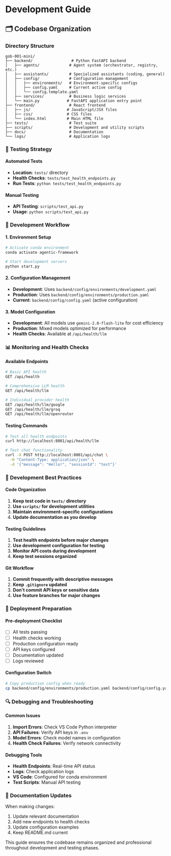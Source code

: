 # Development Guide

## 🗂️ **Codebase Organization**

### Directory Structure
```
gob-001-mini/
├── backend/                 # Python FastAPI backend
│   ├── agents/             # Agent system (orchestrator, registry, etc.)
│   ├── assistants/         # Specialized assistants (coding, general)
│   ├── config/             # Configuration management
│   │   ├── environments/   # Environment-specific configs
│   │   ├── config.yaml     # Current active config
│   │   └── config.template.yaml
│   ├── services/           # Business logic services
│   └── main.py            # FastAPI application entry point
├── frontend/               # React frontend
│   ├── js/                # JavaScript/JSX files
│   ├── css/               # CSS files
│   └── index.html         # Main HTML file
├── tests/                  # Test suite
├── scripts/                # Development and utility scripts
├── docs/                   # Documentation
└── logs/                   # Application logs
```

### 🧪 **Testing Strategy**

#### Automated Tests
- **Location**: `tests/` directory
- **Health Checks**: `tests/test_health_endpoints.py`
- **Run Tests**: `python tests/test_health_endpoints.py`

#### Manual Testing
- **API Testing**: `scripts/test_api.py`
- **Usage**: `python scripts/test_api.py`

### 🔧 **Development Workflow**

#### 1. Environment Setup
```bash
# Activate conda environment
conda activate agentic-framework

# Start development servers
python start.py
```

#### 2. Configuration Management
- **Development**: Uses `backend/config/environments/development.yaml`
- **Production**: Uses `backend/config/environments/production.yaml`
- **Current**: `backend/config/config.yaml` (active configuration)

#### 3. Model Configuration
- **Development**: All models use `gemini-2.0-flash-lite` for cost efficiency
- **Production**: Mixed models optimized for performance
- **Health Checks**: Available at `/api/health/llm`

### 📊 **Monitoring and Health Checks**

#### Available Endpoints
```bash
# Basic API health
GET /api/health

# Comprehensive LLM health
GET /api/health/llm

# Individual provider health
GET /api/health/llm/google
GET /api/health/llm/groq
GET /api/health/llm/openrouter
```

#### Testing Commands
```bash
# Test all health endpoints
curl http://localhost:8001/api/health/llm

# Test chat functionality
curl -X POST http://localhost:8001/api/chat \
  -H "Content-Type: application/json" \
  -d '{"message": "Hello!", "sessionId": "test"}'
```

### 🔄 **Development Best Practices**

#### Code Organization
1. **Keep test code in `tests/` directory**
2. **Use `scripts/` for development utilities**
3. **Maintain environment-specific configurations**
4. **Update documentation as you develop**

#### Testing Guidelines
1. **Test health endpoints before major changes**
2. **Use development configuration for testing**
3. **Monitor API costs during development**
4. **Keep test sessions organized**

#### Git Workflow
1. **Commit frequently with descriptive messages**
2. **Keep `.gitignore` updated**
3. **Don't commit API keys or sensitive data**
4. **Use feature branches for major changes**

### 🚀 **Deployment Preparation**

#### Pre-deployment Checklist
- [ ] All tests passing
- [ ] Health checks working
- [ ] Production configuration ready
- [ ] API keys configured
- [ ] Documentation updated
- [ ] Logs reviewed

#### Configuration Switch
```bash
# Copy production config when ready
cp backend/config/environments/production.yaml backend/config/config.yaml
```

### 🔍 **Debugging and Troubleshooting**

#### Common Issues
1. **Import Errors**: Check VS Code Python interpreter
2. **API Failures**: Verify API keys in `.env`
3. **Model Errors**: Check model names in configuration
4. **Health Check Failures**: Verify network connectivity

#### Debugging Tools
- **Health Endpoints**: Real-time API status
- **Logs**: Check application logs
- **VS Code**: Configured for conda environment
- **Test Scripts**: Manual API testing

### 📝 **Documentation Updates**

When making changes:
1. Update relevant documentation
2. Add new endpoints to health checks
3. Update configuration examples
4. Keep README.md current

This guide ensures the codebase remains organized and professional throughout development and testing phases.
